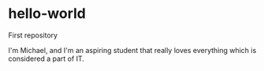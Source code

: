 # hello-world
First repository 

I'm Michael, and I'm an aspiring student that really loves
everything which is considered a part of IT.



